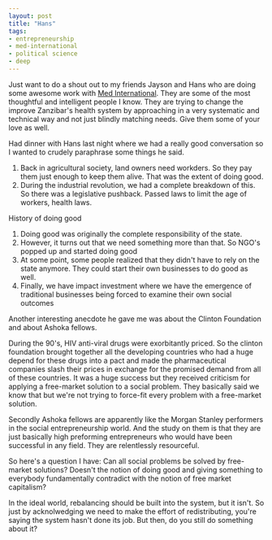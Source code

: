 ```yaml
---
layout: post
title: "Hans"
tags:
- entrepreneurship
- med-international
- political science
- deep
---
```


[1]: http://www.medinternational-us.org/
Just want to do a shout out to my friends Jayson and Hans who are doing some awesome work with [Med International][1]. They are some of the most thoughtful and intelligent people I know. They are trying to change the improve Zanzibar's health system by approaching in a very systematic and technical way and not just blindly matching needs. Give them some of your love as well.

Had dinner with Hans last night where we had a really good conversation so I wanted to crudely paraphrase some things he said.

1. Back in agricultural society, land owners need workders. So they pay them just enough to keep them alive. That was the extent of doing good.
2. During the industrial revolution, we had a complete breakdown of this. So there was a legislative pushback. Passed laws to limit the age of workers, health laws. 

History of doing good

1. Doing good was originally the complete responsibility of the state. 
2. However, it turns out that we need something more than that. So NGO's popped up and started doing good
3. At some point, some people realized that they didn't have to rely on the state anymore. They could start their own businesses to do good as well.
4. Finally, we have impact investment where we have the emergence of traditional businesses being forced to examine their own social outcomes

Another interesting anecdote he gave me was about the Clinton Foundation and about Ashoka fellows.

During the 90's, HIV anti-viral drugs were exorbitantly priced. So the clinton foundation brought together all the developing countries who had a huge depend for these drugs into a pact and made the pharmaceutical companies slash their prices in exchange for the promised demand from all of these countries. It was a huge success but they received criticism for applying a free-market solution to a social problem. They basically said we know that but we're not trying to force-fit every problem with a free-market solution.

Secondly Ashoka fellows are apparently like the Morgan Stanley performers in the social entrepreneurship world. And the study on them is that they are just basically high preforming entrepreneurs who would have been successful in any field. They are relentlessly resourceful.

So here's a question I have:
Can all social problems be solved by free-market solutions? Doesn't the notion of doing good and giving something to everybody fundamentally contradict with the notion of free market capitalism?

In the ideal world, rebalancing should be built into the system, but it isn't.
So just by acknolwedging we need to make the effort of redistributing, you're saying the system hasn't done its job.
But then, do you still do something about it?
